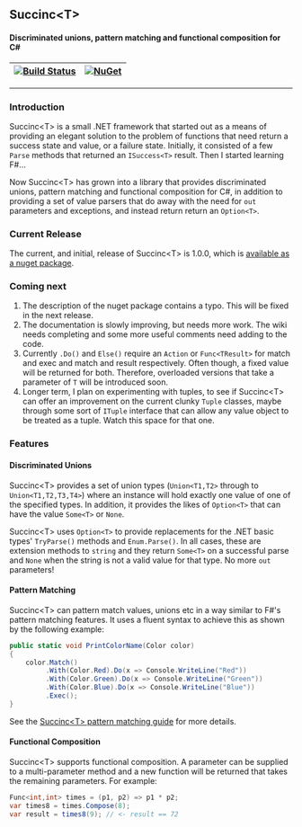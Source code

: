 ## Succinc\<T\> ##
#### Discriminated unions, pattern matching and functional composition for C#  ####
| [![Build Status](https://travis-ci.org/DavidArno/SuccincT.svg?branch=master)](https://travis-ci.org/DavidArno/SuccincT)  | [![NuGet](https://img.shields.io/nuget/v/SuccincT.svg)](http://www.nuget.org/packages/SuccincT) |
| -------------: | -------------: |
----------
### Introduction ###
Succinc\<T\> is a small .NET framework that started out as a means of providing an elegant solution to the problem of functions that need return a success state and value, or a failure state. Initially, it consisted of a few `Parse` methods that returned an `ISuccess<T>` result. Then I started learning F#...

Now Succinc\<T\> has grown into a library that provides discriminated unions, pattern matching and functional composition for C#, in addition to providing a set of value parsers that do away with the need for `out` parameters and exceptions, and instead return return an `Option<T>`.

### Current Release ###
The current, and initial, release of Succinc\<T\> is 1.0.0, which is [available as a nuget package](https://www.nuget.org/packages/SuccincT/). 

### Coming next ####
1. The description of the nuget package contains a typo. This will be fixed in the next release.
2. The documentation is slowly improving, but needs more work. The wiki needs completing and some more useful comments need adding to the code.
3. Currently `.Do()` and `Else()` require an `Action` or `Func<TResult>` for match and exec and match and result respectively. Often though, a fixed value will be returned for both. Therefore, overloaded versions that take a parameter of `T` will be introduced soon.
4. Longer term, I plan on experimenting with tuples, to see if Succinc\<T\> can offer an improvement on the current clunky `Tuple` classes, maybe through some sort of `ITuple` interface that can allow any value object to be treated as a tuple. Watch this space for that one. 

### Features ###
#### Discriminated Unions ####
Succinc\<T\> provides a set of union types (`Union<T1,T2>` through to `Union<T1,T2,T3,T4>`) where an instance will hold exactly one value of one of the specified types. In addition, it provides the likes of `Option<T>` that can have the value `Some<T>` or `None`.

Succinc\<T\> uses `Option<T>` to provide replacements for the .NET basic types' `TryParse()` methods and `Enum.Parse()`. In all cases, these are extension methods to `string` and they return `Some<T>` on a successful parse and `None` when the string is not a valid value for that type. No more `out` parameters!

#### Pattern Matching ####
Succinc\<T\> can pattern match values, unions etc in a way similar to F#'s pattern matching features. It uses a fluent syntax to achieve this as shown by the following example:
```csharp
public static void PrintColorName(Color color)
{
    color.Match()
         .With(Color.Red).Do(x => Console.WriteLine("Red"))
         .With(Color.Green).Do(x => Console.WriteLine("Green"))
         .With(Color.Blue).Do(x => Console.WriteLine("Blue"))
         .Exec();
}
```

See the [Succinc\<T\> pattern matching guide](https://github.com/DavidArno/SuccincT/wiki/PatternMatching) for more details.

#### Functional Composition ####
Succinc\<T\> supports functional composition. A parameter can be supplied to a multi-parameter method and a new function will be returned that takes the remaining parameters. For example:

```csharp
Func<int,int> times = (p1, p2) => p1 * p2;
var times8 = times.Compose(8);
var result = times8(9); // <- result == 72
```
